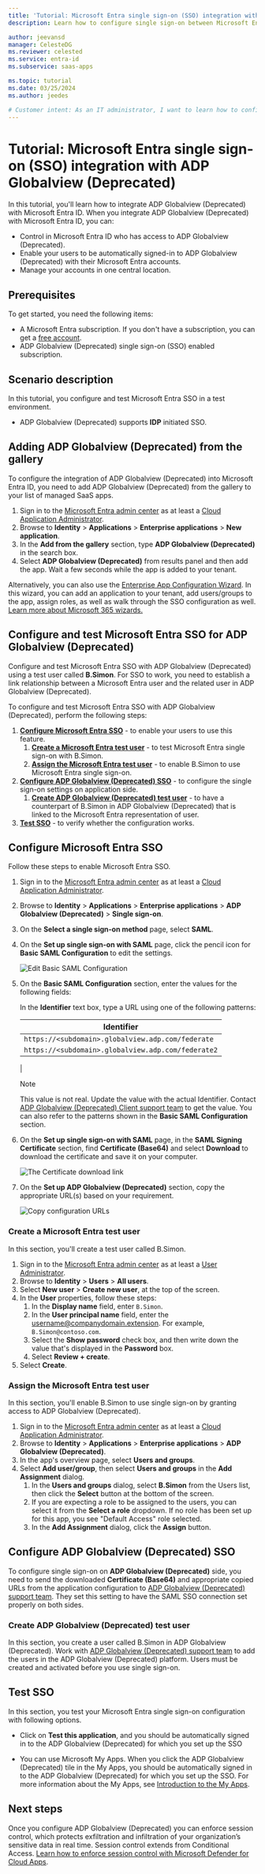 ```yaml
---
title: 'Tutorial: Microsoft Entra single sign-on (SSO) integration with ADP Globalview (Deprecated)'
description: Learn how to configure single sign-on between Microsoft Entra ID and ADP Globalview (Deprecated).

author: jeevansd
manager: CelesteDG
ms.reviewer: celested
ms.service: entra-id
ms.subservice: saas-apps

ms.topic: tutorial
ms.date: 03/25/2024
ms.author: jeedes

# Customer intent: As an IT administrator, I want to learn how to configure single sign-on between Microsoft Entra ID and ADP Globalview (Deprecated) so that I can control who has access to ADP Globalview (Deprecated), enable automatic sign-in with Microsoft Entra accounts, and manage my accounts in one central location.
---
```


# Tutorial: Microsoft Entra single sign-on (SSO) integration with ADP Globalview (Deprecated)

In this tutorial, you'll learn how to integrate ADP Globalview (Deprecated) with Microsoft Entra ID. When you integrate ADP Globalview (Deprecated) with Microsoft Entra ID, you can:

* Control in Microsoft Entra ID who has access to ADP Globalview (Deprecated).
* Enable your users to be automatically signed-in to ADP Globalview (Deprecated) with their Microsoft Entra accounts.
* Manage your accounts in one central location.

## Prerequisites

To get started, you need the following items:

* A Microsoft Entra subscription. If you don't have a subscription, you can get a [free account](https://azure.microsoft.com/free/).
* ADP Globalview (Deprecated) single sign-on (SSO) enabled subscription.

## Scenario description

In this tutorial, you configure and test Microsoft Entra SSO in a test environment.

* ADP Globalview (Deprecated) supports **IDP** initiated SSO.

## Adding ADP Globalview (Deprecated) from the gallery

To configure the integration of ADP Globalview (Deprecated) into Microsoft Entra ID, you need to add ADP Globalview (Deprecated) from the gallery to your list of managed SaaS apps.

1. Sign in to the [Microsoft Entra admin center](https://entra.microsoft.com) as at least a [Cloud Application Administrator](~/identity/role-based-access-control/permissions-reference.md#cloud-application-administrator).
1. Browse to **Identity** > **Applications** > **Enterprise applications** > **New application**.
1. In the **Add from the gallery** section, type **ADP Globalview (Deprecated)** in the search box.
1. Select **ADP Globalview (Deprecated)** from results panel and then add the app. Wait a few seconds while the app is added to your tenant.

 Alternatively, you can also use the [Enterprise App Configuration Wizard](https://portal.office.com/AdminPortal/home?Q=Docs#/azureadappintegration). In this wizard, you can add an application to your tenant, add users/groups to the app, assign roles, as well as walk through the SSO configuration as well. [Learn more about Microsoft 365 wizards.](/microsoft-365/admin/misc/azure-ad-setup-guides)

<a name='configure-and-test-azure-ad-sso-for-adp-globalview-deprecated'></a>

## Configure and test Microsoft Entra SSO for ADP Globalview (Deprecated)

Configure and test Microsoft Entra SSO with ADP Globalview (Deprecated) using a test user called **B.Simon**. For SSO to work, you need to establish a link relationship between a Microsoft Entra user and the related user in ADP Globalview (Deprecated).

To configure and test Microsoft Entra SSO with ADP Globalview (Deprecated), perform the following steps:

1. **[Configure Microsoft Entra SSO](#configure-azure-ad-sso)** - to enable your users to use this feature.
    1. **[Create a Microsoft Entra test user](#create-an-azure-ad-test-user)** - to test Microsoft Entra single sign-on with B.Simon.
    1. **[Assign the Microsoft Entra test user](#assign-the-azure-ad-test-user)** - to enable B.Simon to use Microsoft Entra single sign-on.
1. **[Configure ADP Globalview (Deprecated) SSO](#configure-adp-globalview-deprecated-sso)** - to configure the single sign-on settings on application side.
    1. **[Create ADP Globalview (Deprecated) test user](#create-adp-globalview-deprecated-test-user)** - to have a counterpart of B.Simon in ADP Globalview (Deprecated) that is linked to the Microsoft Entra representation of user.
1. **[Test SSO](#test-sso)** - to verify whether the configuration works.

<a name='configure-azure-ad-sso'></a>

## Configure Microsoft Entra SSO

Follow these steps to enable Microsoft Entra SSO.

1. Sign in to the [Microsoft Entra admin center](https://entra.microsoft.com) as at least a [Cloud Application Administrator](~/identity/role-based-access-control/permissions-reference.md#cloud-application-administrator).
1. Browse to **Identity** > **Applications** > **Enterprise applications** > **ADP Globalview (Deprecated)** > **Single sign-on**.
1. On the **Select a single sign-on method** page, select **SAML**.
1. On the **Set up single sign-on with SAML** page, click the pencil icon for **Basic SAML Configuration** to edit the settings.

   ![Edit Basic SAML Configuration](common/edit-urls.png)

1. On the **Basic SAML Configuration** section, enter the values for the following fields:

    
    In the **Identifier** text box, type a URL using one of the following patterns:

    | Identifier |
    | ----------- |
    | `https://<subdomain>.globalview.adp.com/federate` |
    | `https://<subdomain>.globalview.adp.com/federate2` |
    |

	> [!NOTE]
	> This value is not real. Update the value with the actual Identifier. Contact [ADP Globalview (Deprecated) Client support team](https://www.adp.com/contact-us/overview.aspx) to get the value. You can also refer to the patterns shown in the **Basic SAML Configuration** section.

1. On the **Set up single sign-on with SAML** page, in the **SAML Signing Certificate** section,  find **Certificate (Base64)** and select **Download** to download the certificate and save it on your computer.

	![The Certificate download link](common/certificatebase64.png)

1. On the **Set up ADP Globalview (Deprecated)** section, copy the appropriate URL(s) based on your requirement.

	![Copy configuration URLs](common/copy-configuration-urls.png)

<a name='create-an-azure-ad-test-user'></a>

### Create a Microsoft Entra test user

In this section, you'll create a test user called B.Simon.

1. Sign in to the [Microsoft Entra admin center](https://entra.microsoft.com) as at least a [User Administrator](~/identity/role-based-access-control/permissions-reference.md#user-administrator).
1. Browse to **Identity** > **Users** > **All users**.
1. Select **New user** > **Create new user**, at the top of the screen.
1. In the **User** properties, follow these steps:
   1. In the **Display name** field, enter `B.Simon`.  
   1. In the **User principal name** field, enter the username@companydomain.extension. For example, `B.Simon@contoso.com`.
   1. Select the **Show password** check box, and then write down the value that's displayed in the **Password** box.
   1. Select **Review + create**.
1. Select **Create**.

<a name='assign-the-azure-ad-test-user'></a>

### Assign the Microsoft Entra test user

In this section, you'll enable B.Simon to use single sign-on by granting access to ADP Globalview (Deprecated).

1. Sign in to the [Microsoft Entra admin center](https://entra.microsoft.com) as at least a [Cloud Application Administrator](~/identity/role-based-access-control/permissions-reference.md#cloud-application-administrator).
1. Browse to **Identity** > **Applications** > **Enterprise applications** > **ADP Globalview (Deprecated)**.
1. In the app's overview page, select **Users and groups**.
1. Select **Add user/group**, then select **Users and groups** in the **Add Assignment** dialog.
   1. In the **Users and groups** dialog, select **B.Simon** from the Users list, then click the **Select** button at the bottom of the screen.
   1. If you are expecting a role to be assigned to the users, you can select it from the **Select a role** dropdown. If no role has been set up for this app, you see "Default Access" role selected.
   1. In the **Add Assignment** dialog, click the **Assign** button.

## Configure ADP Globalview (Deprecated) SSO

To configure single sign-on on **ADP Globalview (Deprecated)** side, you need to send the downloaded **Certificate (Base64)** and appropriate copied URLs from the application configuration to [ADP Globalview (Deprecated) support team](https://www.adp.com/contact-us/overview.aspx). They set this setting to have the SAML SSO connection set properly on both sides.

### Create ADP Globalview (Deprecated) test user

In this section, you create a user called B.Simon in ADP Globalview (Deprecated). Work with [ADP Globalview (Deprecated) support team](https://www.adp.com/contact-us/overview.aspx) to add the users in the ADP Globalview (Deprecated) platform. Users must be created and activated before you use single sign-on.

## Test SSO

In this section, you test your Microsoft Entra single sign-on configuration with following options.

* Click on **Test this application**, and you should be automatically signed in to the ADP Globalview (Deprecated) for which you set up the SSO

* You can use Microsoft My Apps. When you click the ADP Globalview (Deprecated) tile in the My Apps, you should be automatically signed in to the ADP Globalview (Deprecated) for which you set up the SSO. For more information about the My Apps, see [Introduction to the My Apps](https://support.microsoft.com/account-billing/sign-in-and-start-apps-from-the-my-apps-portal-2f3b1bae-0e5a-4a86-a33e-876fbd2a4510).


## Next steps

Once you configure ADP Globalview (Deprecated) you can enforce session control, which protects exfiltration and infiltration of your organization’s sensitive data in real time. Session control extends from Conditional Access. [Learn how to enforce session control with Microsoft Defender for Cloud Apps](/cloud-app-security/proxy-deployment-any-app).
